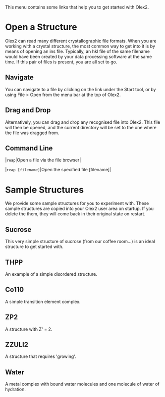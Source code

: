 This menu contains some links that help you to get started with Olex2.

# Open a Structure
Olex2 can read many different crystallographic file formats. When  you are working with a crystal structure, the most common way to get into it is by means of opening an ins file. Typically, an hkl file of the same filename would have been created by your data processing software at the same time. If this pair of files is present, you are all set to go.

## Navigate
You can navigate to a file by clicking on the link under the Start tool, or by using File > Open from the menu bar at the top of Olex2.

## Drag and Drop
Alternatively, you can drag and drop any recognised file into Olex2. This file will then be opened, and the current directory will be set to the one where the file was  dragged from.

## Command Line

|`reap`|Open a file via the file browser|

|`reap [filename]`|Open the specified file [filename]|

# Sample Structures
We provide some sample structures for you to experiment with. These sample structures are copied into your Olex2 user area on startup. If you delete the them, they will come back in their original state on restart.

## Sucrose
This very simple structure of sucrose (from our coffee room...) is an ideal structure to get started with.

## THPP
An example of a simple disordered structure.

## Co110
A simple transition element complex.

## ZP2
A structure with Z' = 2.

## ZZULI2
A structure that requires 'growing'.

## Water
A metal complex with bound water molecules and one molecule of water of hydration.
